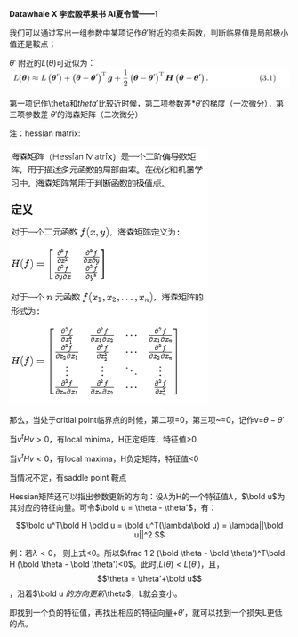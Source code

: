 **Datawhale X 李宏毅苹果书 AI夏令营——1**

我们可以通过写出一组参数中某项记作$\theta'$附近的损失函数，判断临界值是局部极小值还是鞍点；

$\theta'$ 附近的$L(\theta)$可近似为：![image-20240827205839162](pics/1/image-20240827205839162.png)

第一项记作\theta和$theta'$比较近时候，第二项参数差*$\theta'$的梯度（一次微分），第三项参数差  $\theta'$的海森矩阵（二次微分）



注：hessian matrix:

![image-20240827210348332](pics/1/image-20240827210348332.png)

那么，当处于critial point临界点的时候，第二项=0，第三项~=0，记作v=$\theta-\theta'$

当$v^tHv>0$，有local minima，H正定矩阵，特征值>0

当$v^tHv<0$，有local maxima，H负定矩阵，特征值<0

当情况不定，有saddle point 鞍点

Hessian矩阵还可以指出参数更新的方向：设$\lambda$为H的一个特征值$\lambda$，$\bold u$为其对应的特征向量。可令$\bold u = \theta - \theta'$，有：

$$\bold u^T\bold H \bold u = \bold u^T(\lambda\bold u) = \lambda||\bold u||^2 $$

例：若$\lambda < 0$， 则上式<0。所以$\frac 1 2 (\bold \theta - \bold \theta')^T\bold H (\bold \theta - \bold \theta')<0$。此时,$L(\theta)<L(\theta')$，且，$$\theta = \theta'+\bold u$$，沿着$\bold u $的方向更新$\theta$，L就会变小。

即找到一个负的特征值，再找出相应的特征向量$+ \theta'$，就可以找到一个损失L更低的点。